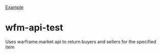 [Example](https://i.imgur.com/uLiRiQ1.png)
# wfm-api-test
Uses warframe.market api to return buyers and sellers for the specified item
